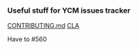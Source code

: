 ### Useful stuff for YCM issues tracker
[CONTRIBUTING.md](https://github.com/Valloric/YouCompleteMe/blob/master/CONTRIBUTING.md)
[CLA](https://developers.google.com/open-source/cla/individual)

Have to <C-Space> #560


